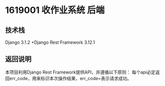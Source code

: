 # 1619001 收作业系统 后端
## 技术栈
Django 3.1.2 +Django Rest Framework 3.12.1
## 返回说明
本项目利用Django Rest Framework提供API，并遵循以下原则：
每个api必定返回err_code，用来标识本次操作结果，err_code=表示请求成功。